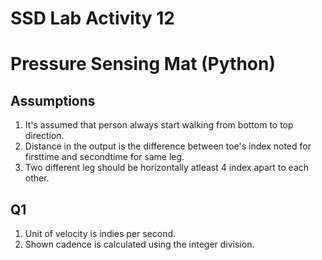 # SSD Lab Activity 12
# Pressure Sensing Mat (Python)

## Assumptions
1. It's assumed that person always start walking from bottom to top direction.
2. Distance in the output is the difference between toe's index noted for firsttime and secondtime
for same leg.
3. Two different leg should be horizontally atleast 4 index apart to each other.

## Q1
1. Unit of velocity is indies per second.
2. Shown cadence is calculated using the integer division. 